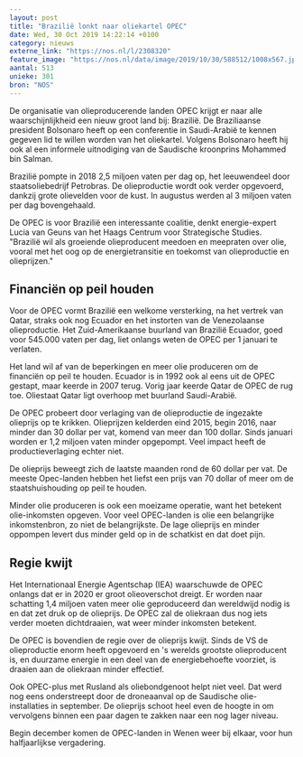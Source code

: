 ```yaml
---
layout: post
title: "Brazilië lonkt naar oliekartel OPEC"
date: Wed, 30 Oct 2019 14:22:14 +0100
category: nieuws
externe_link: "https://nos.nl/l/2308320"
feature_image: "https://nos.nl/data/image/2019/10/30/588512/1008x567.jpg"
aantal: 513
unieke: 301
bron: "NOS"
---
```


<p>De organisatie van olieproducerende landen OPEC krijgt er naar alle waarschijnlijkheid een nieuw groot land bij: Brazilië. De Braziliaanse president Bolsonaro heeft op een conferentie in Saudi-Arabië te kennen gegeven lid te willen worden van het oliekartel. Volgens Bolsonaro heeft hij ook al een informele uitnodiging van de Saudische kroonprins Mohammed bin Salman.</p>
<p>Brazilië pompte in 2018 2,5 miljoen vaten per dag op, het leeuwendeel door staatsoliebedrijf Petrobras. De olieproductie wordt ook verder opgevoerd, dankzij grote olievelden voor de kust. In augustus werden al 3 miljoen vaten per dag bovengehaald.</p>
<p>De OPEC is voor Brazilië een interessante coalitie, denkt energie-expert Lucia van Geuns van het Haags Centrum voor Strategische Studies. "Brazilië wil als groeiende olieproducent meedoen en meepraten over olie, vooral met het oog op de energietransitie en toekomst van olieproductie en olieprijzen."</p>
<h2>Financiën op peil houden</h2>
<p>Voor de OPEC vormt Brazilië een welkome versterking, na het vertrek van Qatar, straks ook nog Ecuador en het instorten van de Venezolaanse olieproductie. Het Zuid-Amerikaanse buurland van Brazilië Ecuador, goed voor 545.000 vaten per dag, liet onlangs weten de OPEC per 1 januari te verlaten.</p>
<p>Het land wil af van de beperkingen en meer olie produceren om de financiën op peil te houden. Ecuador is in 1992 ook al eens uit de OPEC gestapt, maar keerde in 2007 terug. Vorig jaar keerde Qatar de OPEC de rug toe. Oliestaat Qatar ligt overhoop met buurland Saudi-Arabië.</p>
<p>De OPEC probeert door verlaging van de olieproductie de ingezakte olieprijs op te krikken. Olieprijzen kelderden eind 2015, begin 2016, naar minder dan 30 dollar per vat, komend van meer dan 100 dollar. Sinds januari worden er 1,2 miljoen vaten minder opgepompt. Veel impact heeft de productieverlaging echter niet.</p>
<p>De olieprijs beweegt zich de laatste maanden rond de 60 dollar per vat. De meeste Opec-landen hebben het liefst een prijs van 70 dollar of meer om de staatshuishouding op peil te houden.</p>
<p>Minder olie produceren is ook een moeizame operatie, want het betekent olie-inkomsten opgeven. Voor veel OPEC-landen is olie een belangrijke inkomstenbron, zo niet de belangrijkste. De lage olieprijs en minder oppompen levert dus minder geld op in de schatkist en dat doet pijn.</p>
<h2>Regie kwijt</h2>
<p>Het Internationaal Energie Agentschap (IEA) waarschuwde de OPEC onlangs dat er in 2020 er groot olieoverschot dreigt. Er worden naar schatting 1,4 miljoen vaten meer olie geproduceerd dan wereldwijd nodig is en dat zet druk op de olieprijs. De OPEC zal de oliekraan dus nog iets verder moeten dichtdraaien, wat weer minder inkomsten betekent.</p>
<p>De OPEC is bovendien de regie over de olieprijs kwijt. Sinds de VS de olieproductie enorm heeft opgevoerd en 's werelds grootste olieproducent is, en duurzame energie in een deel van de energiebehoefte voorziet, is draaien aan de oliekraan minder effectief.</p>
<p>Ook OPEC-plus met Rusland als oliebondgenoot helpt niet veel. Dat werd nog eens onderstreept door de droneaanval op de Saudische olie-installaties in september. De olieprijs schoot heel even de hoogte in om vervolgens binnen een paar dagen te zakken naar een nog lager niveau.</p>
<p>Begin december komen de OPEC-landen in Wenen weer bij elkaar, voor hun halfjaarlijkse vergadering.</p>
